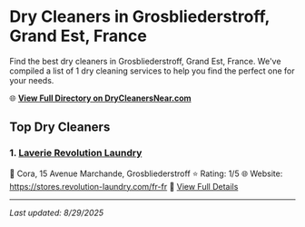 # Dry Cleaners in Grosbliederstroff, Grand Est, France

Find the best dry cleaners in Grosbliederstroff, Grand Est, France. We've compiled a list of 1 dry cleaning services to help you find the perfect one for your needs.

🌐 **[View Full Directory on DryCleanersNear.com](https://drycleanersnear.com/city/France/Grand%20Est/Grosbliederstroff)**

## Top Dry Cleaners

### 1. [Laverie Revolution Laundry](https://drycleanersnear.com/dryCleaner/68afb8e84e19aac41e8a25f1/laverie-revolution-laundry)
📍 Cora, 15 Avenue Marchande, Grosbliederstroff
⭐ Rating: 1/5
🌐 Website: https://stores.revolution-laundry.com/fr-fr
🔗 [View Full Details](https://drycleanersnear.com/dryCleaner/68afb8e84e19aac41e8a25f1/laverie-revolution-laundry)


---

*Last updated: 8/29/2025*
